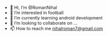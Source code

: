 - 👋 Hi, I’m @RomanNihal
- 👀 I’m interested in football
- 🌱 I’m currently learning android development
- 💞️ I’m looking to collaborate on ...
- 📫 How to reach me nihalroman7@gmail.com

<!---
RomanNihal/RomanNihal is a ✨ special ✨ repository because its `README.md` (this file) appears on your GitHub profile.
You can click the Preview link to take a look at your changes.
--->
